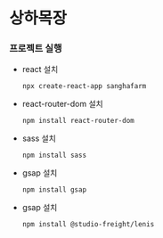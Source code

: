 # 상하목장

### 프로젝트 실행
- react 설치
    ```
    npx create-react-app sanghafarm
    ```

- react-router-dom 설치
    ```
    npm install react-router-dom
    ```

- sass 설치
    ```
    npm install sass
    ```

- gsap 설치
    ```
    npm install gsap
    ```

- gsap 설치
    ```
    npm install @studio-freight/lenis
    ```


